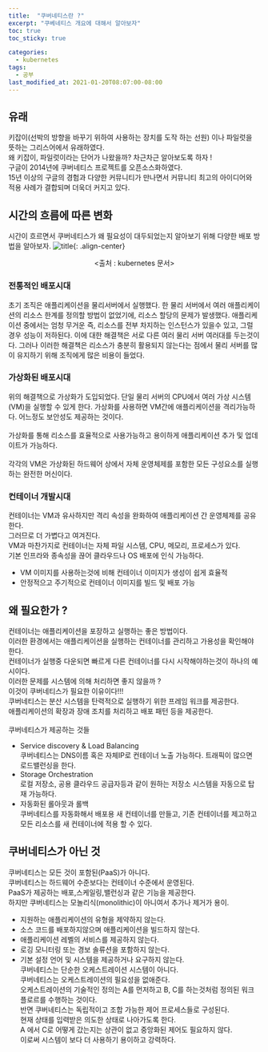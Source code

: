 ```yaml
---
title:  "쿠버네티스란 ?"
excerpt: "쿠베네티스 개요에 대해서 알아보자"
toc: true
toc_sticky: true

categories:
  - kubernetes
tags:
  - 공부
last_modified_at: 2021-01-20T08:07:00-08:00
---
```


## 유래

키잡이(선박의 방향을 바꾸기 위하여 사용하는 장치를 도작 하는 선원) 이나 파일럿을 뜻하는 그리스어에서 유래하였다. <br>왜 키잡이, 파일럿이라는 단어가 나왔을까? 차근차근 알아보도록 하자 !<br>
구글이 2014년에 쿠버네티스 프로젝트를 오픈소스화하였다. <br>15년 이상의 구글의 경험과 다양한 커뮤니티가 만나면서 커뮤니티 최고의 아이디어와 적용 사례가 결합되며 더욱더 커지고 있다.

## 시간의 흐름에 따른 변화
시간이 흐르면서 쿠버네티스가 왜 필요성이 대두되었는지 알아보기 위해 다양한 배포 방법을 알아보자.
![title](https://d33wubrfki0l68.cloudfront.net/26a177ede4d7b032362289c6fccd448fc4a91174/eb693/images/docs/container_evolution.svg){: .align-center}
<center> <출처 : kubernetes 문서></center> 

### __전통적인 배포시대__
초기 조직은 애플리케이션을 물리서버에서 실행했다. 한 물리 서버에서 여러 애플리케이션의 리소스 한계를 정의할 방법이 없었기에, 리소스 할당의 문제가 발생했다. 애플리케이션 중에서는 엄청 무거운 즉, 리소스를 전부 차지하는 인스턴스가 있을수 있고, 그럴 경우 성능이 저하된다. 이에 대한 해결책은 서로 다른 여러 물리 서버 여러대를 두는것이다. 그러나 이러한 해결책은 리소스가 충분히 활용되지 않는다는 점에서 물리 서버를 많이 유지하기 위해 조직에게 많은 비용이 들었다.

### __가상화된 배포시대__
위의 해결책으로 가상화가 도입되었다. 단일 물리 서버의 CPU에서 여러 가상 시스템(VM)을 실행할 수 있게 한다.
가상화를 사용하면 VM간에 애플리케이션을 격리가능하다. 어느정도 보안성도 제공하는 것이다.<br><br>
가상화를 통해 리소스를 효율적으로 사용가능하고 용이하게 애플리케이션 추가 및 업데이트가 가능하다.
<br><br> 각각의 VM은 가상화된 하드웨어 상에서 자체 운영체제를 포함한 모든 구성요소를 실행하는 완전한 머신이다.<br>

### __컨테이너 개발시대__
컨테이너는 VM과 유사하지만 격리 속성을 완화하여 애플리케이션 간 운영체제를 공유한다.<br>
그러므로 더 가볍다고 여겨진다.<br>
VM과 마찬가지로 컨테이너는 자체 파일 시스템, CPU, 메모리, 프로세스가 있다.<br>
기본 인프라와 종속성을 끊어 클라우드나 OS 배포에 인식 가능하다.<br>
- VM 이미지를 사용하는것에 비해 컨테이너 이미지가 생성이 쉽게 효율적
- 안정적으고 주기적으로 컨테이너 이미지를 빌드 및 배포 가능

## 왜 필요한가 ?
컨테이너는 애플리케이션을 포장하고 실행하는 좋은 방법이다.<br>
이러한 환경에서는 애플리케이션을 실행하는 컨테이너를 관리하고 가용성을 확인해야한다.<br>
컨테이너가 실행중 다운되면 빠르게 다른 컨테이너를 다시 시작해야하는것이 하나의 예시이다.<br>
이러한 문제를 시스템에 의해 처리하면 좋지 않을까 ?<br>
이것이 쿠버네티스가 필요한 이유이다!!!<br>
쿠버네티스는 분산 시스템을 탄력적으로 실행하기 위한 프레임 워크를 제공한다.<br>
애플리케이션의 확장과 장애 조치를 처리하고 배포 패턴 등을 제공한다.<br>
<br> 쿠버네티스가 제공하는 것들
- Service discovery & Load Balancing<br>
쿠버네티스는 DNS이름 혹은 자체IP로 컨테이너 노출 가능하다. 트래픽이 많으면 로드밸런싱을 한다.
- Storage Orchestration<br>
로컬 저장소, 공용 클라우드 공급자등과 같이 원하는 저장소 시스템을 자동으로 탑재 가능하다.
- 자동화된 롤아웃과 롤백<br>
쿠버네티스를 자동화해서 배포용 새 컨테이너를 만들고, 기존 컨테이너를 제고하고 모든 리소스를 새 컨테이너에 적용 할 수 있다.
## 쿠버네티스가 아닌 것
쿠버네티스는 모든 것이 포함된(PaaS)가 아니다. <br>
쿠버네티스는 하드웨어 수준보다는 컨테이너 수준에서 운영된다.<br>
PaaS가 제공하는 배포,스케일링,밸런싱과 같은 기능을 제공한다.<br>
하지만 쿠버네티스는 모놀리식(monolithic)이 아니여서 추가나 제거가 용이.<br>
- 지원하는 애플리케이션의 유형을 제약하지 않는다.
- 소스 코드를 배포하지않으며 애플리케이션을 빌드하지 않는다.
- 애플리케이션 레벨의 서비스를 제공하지 않는다.
- 로깅 모니터링 또는 경보 솔류션을 포함하지 않는다.
- 기본 설정 언어 및 시스템을 제공하거나 요구하지 않는다.<br>
쿠버네티스는 단순한 오케스트레이션 시스템이 아니다.<br>
쿠버네티스는 오케스트레이션의 필요성을 없애준다.<br>
오케스트레이션의 기술적인 정의는 A를 먼저하고 B, C를 하는것처럼 정의된 워크플로르를 수행하는 것이다.<br>
반면 쿠버네티스는 독립적이고 조합 가능한 제어 프로세스들로 구성된다.<br>
현재 상태를 입력받은 의도한 상태로 나아가도록 한다.<br>
A 에서 C로 어떻게 갔는지는 상관이 없고 중앙화된 제어도 필요하지 않다.<br>
이로써 시스템이 보다 더 사용하기 용이하고 강력하다.<br>
